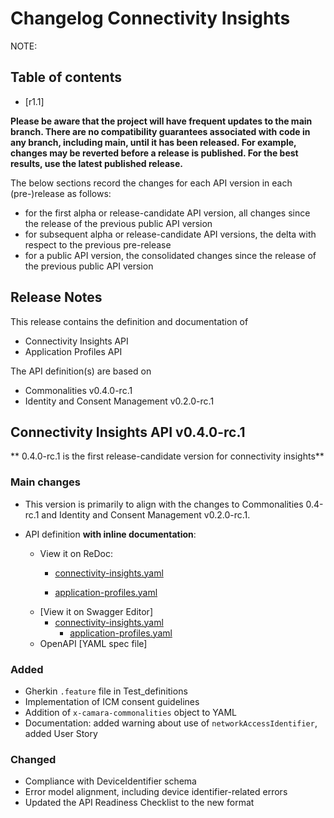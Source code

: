 # Changelog Connectivity Insights

NOTE:

## Table of contents

- [r1.1]

**Please be aware that the project will have frequent updates to the main branch. There are no compatibility guarantees associated with code in any branch, including main, until it has been released. For example, changes may be reverted before a release is published. For the best results, use the latest published release.**

The below sections record the changes for each API version in each (pre-)release as follows:

* for the first alpha or release-candidate API version, all changes since the release of the previous public API version
* for subsequent alpha or release-candidate API versions, the delta with respect to the previous pre-release
* for a public API version, the consolidated changes since the release of the previous public API version


## Release Notes

This release contains the definition and documentation of
* Connectivity Insights API
* Application Profiles API

The API definition(s) are based on
* Commonalities v0.4.0-rc.1
* Identity and Consent Management v0.2.0-rc.1


## Connectivity Insights API v0.4.0-rc.1

** 0.4.0-rc.1 is the first release-candidate version for connectivity insights**


### Main changes
- This version is primarily to align with the changes to Commonalities 0.4-rc.1 and Identity and Consent Management v0.2.0-rc.1.

- API definition **with inline documentation**:
  - View it on ReDoc:
    - [connectivity-insights.yaml](https://redocly.github.io/redoc/?url=https://raw.githubusercontent.com/camaraproject/ConnectivityInsights/r1.1/code/API_definitions/connectivity-insights.yaml&nocors)
    
    - [application-profiles.yaml](https://redocly.github.io/redoc/?url=https://raw.githubusercontent.com/camaraproject/ConnectivityInsights/r1.1/code/API_definitions/application-profiles.yaml&nocors)
  - [View it on Swagger Editor]
    - [connectivity-insights.yaml]((https://editor.swagger.io/?url=https://raw.githubusercontent.com/camaraproject/ConnectivityInsights/r1.1/code/API_definitions/connectivity-insights.yaml))
      - [application-profiles.yaml]((https://editor.swagger.io/?url=https://raw.githubusercontent.com/camaraproject/ConnectivityInsights/r1.1/code/API_definitions/application-profiles.yaml))
  - OpenAPI [YAML spec file]

### Added
  - Gherkin `.feature` file in Test_definitions
  - Implementation of ICM consent guidelines
  - Addition of `x-camara-commonalities` object to YAML
  - Documentation: added warning about use of `networkAccessIdentifier`, added User Story

### Changed
  - Compliance with DeviceIdentifier schema
  - Error model alignment, including device identifier-related errors
  - Updated the API Readiness Checklist to the new format
